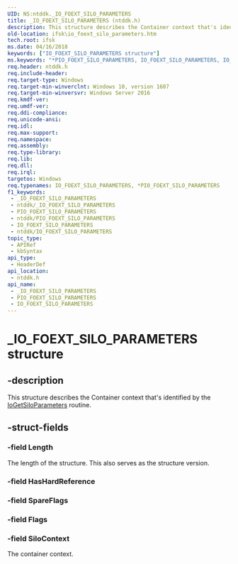 ```yaml
---
UID: NS:ntddk._IO_FOEXT_SILO_PARAMETERS
title: _IO_FOEXT_SILO_PARAMETERS (ntddk.h)
description: This structure describes the Container context that's identified by the IoGetSiloParameters routine.
old-location: ifsk\io_foext_silo_parameters.htm
tech.root: ifsk
ms.date: 04/16/2018
keywords: ["IO_FOEXT_SILO_PARAMETERS structure"]
ms.keywords: "*PIO_FOEXT_SILO_PARAMETERS, IO_FOEXT_SILO_PARAMETERS, IO_FOEXT_SILO_PARAMETERS structure [Installable File System Drivers], PIO_FOEXT_SILO_PARAMETERS, PIO_FOEXT_SILO_PARAMETERS structure pointer [Installable File System Drivers], _IO_FOEXT_SILO_PARAMETERS, ifsk.io_foext_silo_parameters, ntddk/IO_FOEXT_SILO_PARAMETERS, ntddk/PIO_FOEXT_SILO_PARAMETERS"
req.header: ntddk.h
req.include-header: 
req.target-type: Windows
req.target-min-winverclnt: Windows 10, version 1607
req.target-min-winversvr: Windows Server 2016
req.kmdf-ver: 
req.umdf-ver: 
req.ddi-compliance: 
req.unicode-ansi: 
req.idl: 
req.max-support: 
req.namespace: 
req.assembly: 
req.type-library: 
req.lib: 
req.dll: 
req.irql: 
targetos: Windows
req.typenames: IO_FOEXT_SILO_PARAMETERS, *PIO_FOEXT_SILO_PARAMETERS
f1_keywords:
 - _IO_FOEXT_SILO_PARAMETERS
 - ntddk/_IO_FOEXT_SILO_PARAMETERS
 - PIO_FOEXT_SILO_PARAMETERS
 - ntddk/PIO_FOEXT_SILO_PARAMETERS
 - IO_FOEXT_SILO_PARAMETERS
 - ntddk/IO_FOEXT_SILO_PARAMETERS
topic_type:
 - APIRef
 - kbSyntax
api_type:
 - HeaderDef
api_location:
 - ntddk.h
api_name:
 - _IO_FOEXT_SILO_PARAMETERS
 - PIO_FOEXT_SILO_PARAMETERS
 - IO_FOEXT_SILO_PARAMETERS
---
```


# _IO_FOEXT_SILO_PARAMETERS structure


## -description

This structure describes the Container context that's identified by the <a href="/windows-hardware/drivers/ddi/ntddk/nf-ntddk-iogetsiloparameters">IoGetSiloParameters</a> routine.

## -struct-fields

### -field Length

The length of the structure. This also serves as the structure version.

### -field HasHardReference

### -field SpareFlags

### -field Flags

### -field SiloContext

The container context.

